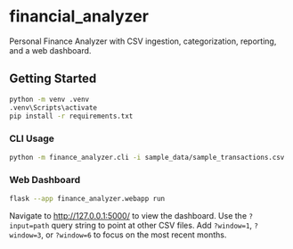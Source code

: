 # financial_analyzer

Personal Finance Analyzer with CSV ingestion, categorization, reporting, and a web dashboard.

## Getting Started

```bash
python -m venv .venv
.venv\Scripts\activate
pip install -r requirements.txt
```

### CLI Usage

```bash
python -m finance_analyzer.cli -i sample_data/sample_transactions.csv
```

### Web Dashboard

```bash
flask --app finance_analyzer.webapp run
```

Navigate to http://127.0.0.1:5000/ to view the dashboard. Use the `?input=path` query string to point at other CSV files. Add `?window=1`, `?window=3`, or `?window=6` to focus on the most recent months.
